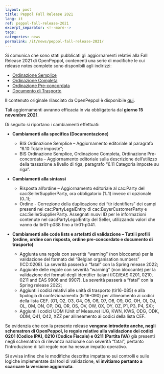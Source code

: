 ```yaml
---
layout: post
title: Peppol Fall Release 2021
lang: it
ref: peppol-fall-release-2021
excerpt_separator: <!--more-->
tags:
categories: news
permalink: /it/news/peppol-fall-release-2021/
---
```


Si comunica che sono stati pubblicati gli aggiornamenti relativi alla 
Fall Release 2021 di OpenPeppol, contenenti una serie di modifiche le 
cui release notes complete sono disponibili agli indirizzi:<!--more-->

  - [Ordinazione Semplice](https://peppol-docs.agid.gov.it/docs/docs/ITA/others/guides/release-notes-it/3-order-only/main.html)
  - [Ordinazione Completa](https://peppol-docs.agid.gov.it/docs/docs/ITA/others/guides/release-notes-it/28-ordering/main.html)
  - [Ordinazione Pre-concordata](https://peppol-docs.agid.gov.it/docs/docs/ITA/others/guides/release-notes-it/42-orderagreement/main.html)
  - [Documento di Trasporto](https://peppol-docs.agid.gov.it/docs/docs/ITA/others/guides/release-notes-it/30-despatchadvice/main.html)

Il contenuto originale rilasciato da OpenPeppol è disponibile [qui](https://docs.peppol.eu/poacc/upgrade-3/release-notes/).

Tali aggiornamenti avranno efficacia in via obbligatoria dal **giorno 15 novembre 2021**.

Di seguito si riportano i cambiamenti effettuati:
 - **Cambiamenti alla specifica (Documentazione)**
    - BIS Ordinazione Semplice – Aggiornamento editoriale al paragrafo “6.10 Totale imposte”; 
    - BIS Ordinazione Semplice, Ordinazione Completa, Ordinazione Pre-concordata – Aggiornamento 
    editoriale sulla descrizione dell’utilizzo della tassazione a livello di riga, paragrafo “6.11 
    Categoria imposte su riga”.

 - **Cambiamenti alla sintassi**
    - Risposta all’ordine – Aggiornamento editoriale al cac:Party del cac:SellerSupplierParty, ora 
    obbligatorio (1..1) invece di opzionale (0..1);
    - Ordine - Correzione della duplicazione dei “tir identifiers” dei campi presenti nei 
    cac:PartyLegalEntity di cac:BuyerCustomerParty e cac:SellerSupplierParty. Assegnati 
    nuovi ID per le informazioni contenute nel cac:PartyLegalEntity del Seller, utilizzando valori 
    che vanno da tir01-p038 fino a tir01-p041.

 - **Cambiamenti alle code lists e artefatti di validazione – Tutti i profili (ordine, ordine con risposta, ordine pre-concordato e documento di trasporto)**
    - Aggiunta una regola con severità “warning” (non bloccante)  per la validazione del formato 
    del “Belgian organisation numbers” (ICD:0208). La severità passerà a “fatal” con la Spring release 2022;
    - Aggiunte delle regole con severità “warning” (non bloccante) per la validazione dei formati degli 
    identifier italani (ICD/EAS:0201, 0210, 0211 and EAS 9906 and 9907). La severità passerà a “fatal” con 
    la Spring release 2022;
    - Aggiunti i codici relativi alle unità di trasporto (tir16-085) e alla tipologia di confezionamento (tir16-090) 
    per allineamento ai codici della lista CEF. (O1, O2, O3, O4, O5, O6, O7, O8, O9, OG, OH, OI, OJ, OL, OM, ON, OP, 
    OQ, OR, OS, OV, OW, OX, OY, OZ, P1, P3, P4, SX);
    - Aggiunti i codici UOM (Unit of Measure) IUG, KWN, KWS, ODG, ODK, ODM, Q41, Q42, XZZ per allineamento ai codici 
    della lista CEF.

Se evidenzia che con la presente release **vengono introdotte anche, negli schematron di OpenPeppol, le regole relative** 
**alla validazione dei codici 0201 (Codice IPA), 0210 (Codice Fiscale) e 0211 (Partita IVA)** già presenti negli schematron 
di rilevanza nazionale con severità “fatal”, pertanto l’introduzione di tali regole non ha nessun impatto operativo. 

Si avvisa infine che le modifiche descritte impattano sui controlli e sulle logiche implementate dal tool di validazione,
**vi invitiamo pertanto a scaricare la versione aggiornata**.
